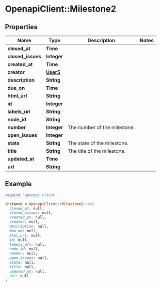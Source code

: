 # OpenapiClient::Milestone2

## Properties

| Name | Type | Description | Notes |
| ---- | ---- | ----------- | ----- |
| **closed_at** | **Time** |  |  |
| **closed_issues** | **Integer** |  |  |
| **created_at** | **Time** |  |  |
| **creator** | [**User5**](User5.md) |  |  |
| **description** | **String** |  |  |
| **due_on** | **Time** |  |  |
| **html_url** | **String** |  |  |
| **id** | **Integer** |  |  |
| **labels_url** | **String** |  |  |
| **node_id** | **String** |  |  |
| **number** | **Integer** | The number of the milestone. |  |
| **open_issues** | **Integer** |  |  |
| **state** | **String** | The state of the milestone. |  |
| **title** | **String** | The title of the milestone. |  |
| **updated_at** | **Time** |  |  |
| **url** | **String** |  |  |

## Example

```ruby
require 'openapi_client'

instance = OpenapiClient::Milestone2.new(
  closed_at: null,
  closed_issues: null,
  created_at: null,
  creator: null,
  description: null,
  due_on: null,
  html_url: null,
  id: null,
  labels_url: null,
  node_id: null,
  number: null,
  open_issues: null,
  state: null,
  title: null,
  updated_at: null,
  url: null
)
```

